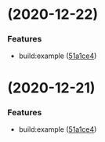 # [](https://github.com/Mater1996/h5-core-editor/compare/v1.1.0...v) (2020-12-22)


### Features

* build:example ([51a1ce4](https://github.com/Mater1996/h5-core-editor/commit/51a1ce4d39d8f7fab136e1ea923085c39e637e78))



# [](https://github.com/Mater1996/h5-core-editor/compare/v1.1.0...v) (2020-12-21)


### Features

* build:example ([51a1ce4](https://github.com/Mater1996/h5-core-editor/commit/51a1ce4d39d8f7fab136e1ea923085c39e637e78))



